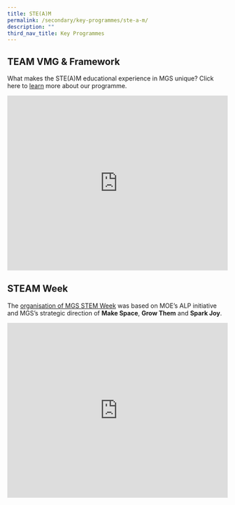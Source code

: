```yaml
---
title: STE(A)M
permalink: /secondary/key-programmes/ste-a-m/
description: ""
third_nav_title: Key Programmes
---
```

## TEAM VMG & Framework

What makes the STE(A)M educational experience in MGS unique? Click here to [learn](https://drive.google.com/file/d/1WowH9K6KwuTRfcteVucpLinCU3zIMwEl/view?usp=drive_open) more about our programme.

<div style="width:100%; height:400px">
  <iframe class="ive_eobj_center" allowfullscreen="" frameborder="0" title="MGS Heritage Video" src="https://www.youtube.com/embed/usfMR23wbE0" height="100%" width="100%">
  </iframe>
</div>


## STEAM Week 

The [organisation of MGS STEM Week](https://drive.google.com/file/d/1IEVrZxpZXXveSXX5XxhgBP2zeIaneRpj/view) was based on MOE’s ALP initiative and MGS’s strategic direction of **Make Space**, **Grow Them** and **Spark Joy**.

<div style="width:100%; height:400px">
  <iframe class="ive_eobj_center" allowfullscreen="" frameborder="0" title="MGS Heritage Video" src="https://www.youtube.com/embed/7KLOPyL4PVI" height="100%" width="100%">
  </iframe>
</div>
